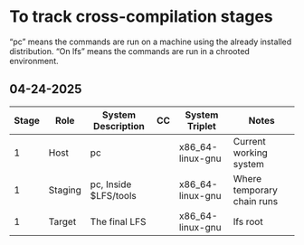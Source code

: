 

# To track cross-compilation stages

“pc” means the commands are run on a machine using the already installed distribution. “On lfs” means the commands are run in a chrooted environment.


## 04-24-2025

| Stage | Role   | System Description    |  CC  | System Triplet   | Notes                      |
|-------|--------|-----------------------|------|------------------|----------------------------|
|   1   | Host   |  pc                   |      | x86_64-linux-gnu | Current working system     |
|   1   | Staging|  pc, Inside $LFS/tools|      | x86_64-linux-gnu | Where temporary chain runs |
|   1   | Target |  The final LFS        |      | x86_64-linux-gnu | lfs root                   |


